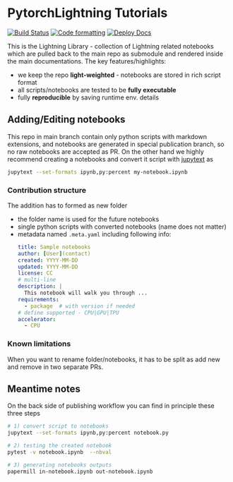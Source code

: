 # PytorchLightning Tutorials

[![Build Status](https://dev.azure.com/PytorchLightning/Tutorials/_apis/build/status/PyTorchLightning.Tutorials-publishing?branchName=main)](https://dev.azure.com/PytorchLightning/Tutorials/_build/latest?definitionId=11&branchName=main)
[![Code formatting](https://github.com/PyTorchLightning/lightning-tutorials/actions/workflows/ci_code-format.yml/badge.svg?event=push)](https://github.com/PyTorchLightning/lightning-tutorials/actions/workflows/ci_code-format.yml)
[![Deploy Docs](https://github.com/PyTorchLightning/lightning-tutorials/actions/workflows/docs-deploy.yml/badge.svg)](https://github.com/PyTorchLightning/lightning-tutorials/actions/workflows/docs-deploy.yml)

This is the Lightning Library - collection of Lightning related notebooks which are pulled back to the main repo as submodule and rendered inside the main documentations.
The key features/highlights:
* we keep the repo **light-weighted** - notebooks are stored in rich script format
* all scripts/notebooks are tested to be **fully executable**
* fully **reproducible** by saving runtime env. details

## Adding/Editing notebooks

This repo in main branch contain only python scripts with markdown extensions, and notebooks are generated in special publication branch, so no raw notebooks are accepted as PR.
On the other hand we highly recommend creating a notebooks and convert it script with [jupytext](https://jupytext.readthedocs.io/en/latest/) as
```bash
jupytext --set-formats ipynb,py:percent my-notebook.ipynb
```

### Contribution structure

The addition has to formed as new folder
- the folder name is used for the future notebooks
- single python scripts with converted notebooks (name does not matter)
- metadata named `.meta.yaml` including following info:
    ```yaml
    title: Sample notebooks
    author: [User](contact)
    created: YYYY-MM-DD
    updated: YYYY-MM-DD
    license: CC
    # multi-line
    description: |
      This notebook will walk you through ...
    requirements:
      - package  # with version if needed
    # define supported - CPU|GPU|TPU
    accelerator:
      - CPU
    ```

### Known limitations

When you want to rename folder/notebooks, it has to be split as add new and remove in two separate PRs.

## Meantime notes

On the back side of publishing workflow you can find in principle these three steps
```bash
# 1) convert script to notebooks
jupytext --set-formats ipynb,py:percent notebook.py

# 2) testing the created notebook
pytest -v notebook.ipynb  --nbval

# 3) generating notebooks outputs
papermill in-notebook.ipynb out-notebook.ipynb
```
